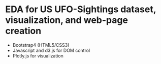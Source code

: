 # EDA for US UFO-Sightings dataset, visualization, and web-page creation

* Bootstrap4 (HTML5/CSS3)
* Javascript and d3.js for DOM control
* Plotly.js for visualization
